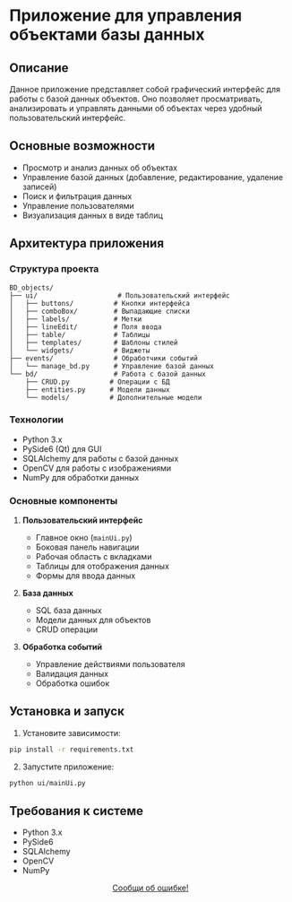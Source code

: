 # Приложение для управления объектами базы данных

## Описание
Данное приложение представляет собой графический интерфейс для работы с базой данных объектов. Оно позволяет просматривать, анализировать и управлять данными об объектах через удобный пользовательский интерфейс.

## Основные возможности
- Просмотр и анализ данных об объектах
- Управление базой данных (добавление, редактирование, удаление записей)
- Поиск и фильтрация данных
- Управление пользователями
- Визуализация данных в виде таблиц

## Архитектура приложения

### Структура проекта
```
BD_objects/
├── ui/                    # Пользовательский интерфейс
│   ├── buttons/          # Кнопки интерфейса
│   ├── comboBox/         # Выпадающие списки
│   ├── labels/           # Метки
│   ├── lineEdit/         # Поля ввода
│   ├── table/            # Таблицы
│   ├── templates/        # Шаблоны стилей
│   └── widgets/          # Виджеты
├── events/               # Обработчики событий
│   └── manage_bd.py      # Управление базой данных
└── bd/                   # Работа с базой данных
    ├── CRUD.py          # Операции с БД
    ├── entities.py      # Модели данных
    └── models/          # Дополнительные модели
```

### Технологии
- Python 3.x
- PySide6 (Qt) для GUI
- SQLAlchemy для работы с базой данных
- OpenCV для работы с изображениями
- NumPy для обработки данных

### Основные компоненты
1. **Пользовательский интерфейс**
   - Главное окно (`mainUi.py`)
   - Боковая панель навигации
   - Рабочая область с вкладками
   - Таблицы для отображения данных
   - Формы для ввода данных

2. **База данных**
   - SQL база данных
   - Модели данных для объектов
   - CRUD операции

3. **Обработка событий**
   - Управление действиями пользователя
   - Валидация данных
   - Обработка ошибок

## Установка и запуск

1. Установите зависимости:
```bash
pip install -r requirements.txt
```

2. Запустите приложение:
```bash
python ui/mainUi.py
```

## Требования к системе
- Python 3.x
- PySide6
- SQLAlchemy
- OpenCV
- NumPy

<p align="center">
    <a href="https://t.me/KedrOboroni">Сообщи об ошибке!</a>
</p>

